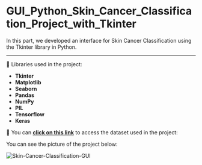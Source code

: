 # GUI_Python_Skin_Cancer_Classification_Project_with_Tkinter
 In this part, we developed an interface for Skin Cancer Classification using the Tkinter library in Python. 

 <hr />
📌 Libraries used in the project:

* **Tkinter**
* **Matplotlib**
* **Seaborn**
* **Pandas**
* **NumPy**
* **PIL**
* **Tensorflow**
* **Keras**

📌 You can **<a href="https://www.kaggle.com/datasets/kmader/skin-cancer-mnist-ham10000">click on this link</a>** to access the dataset used in the project:

You can see the picture of the project below:

 ![Skin-Cancer-Classification-GUI](https://github.com/tohid-yousefi/GUI_Python_Skin_Cancer_Classification_Project_with_Tkinter/assets/31246004/bcc53c31-4e0d-4677-b695-467addaeccf5)
